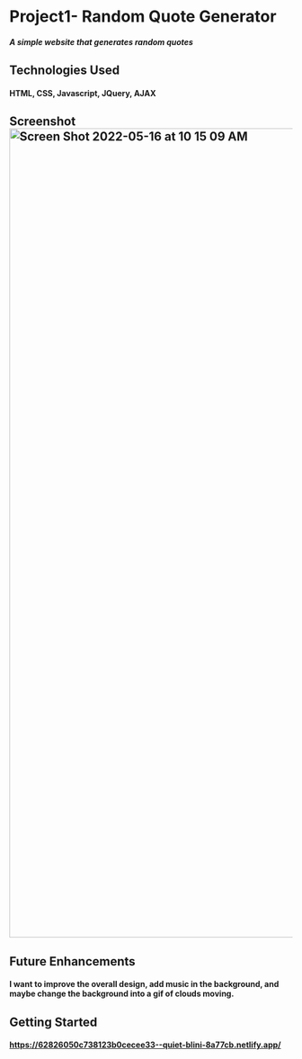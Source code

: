# Project1- Random Quote Generator
##### A simple website that generates random quotes
## Technologies Used
#### HTML, CSS, Javascript, JQuery, AJAX
## Screenshot <img width="1439" alt="Screen Shot 2022-05-16 at 10 15 09 AM" src="https://user-images.githubusercontent.com/104365068/168620606-c91b4f9b-055c-4211-869d-120a81013d77.png">
## Future Enhancements
#### I want to improve the overall design, add music in the background, and maybe change the background into a gif of clouds moving.
## Getting Started
#### https://62826050c738123b0cecee33--quiet-blini-8a77cb.netlify.app/
